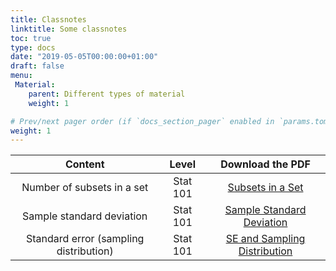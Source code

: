```yaml
---
title: Classnotes
linktitle: Some classnotes
toc: true
type: docs
date: "2019-05-05T00:00:00+01:00"
draft: false
menu:
 Material:
    parent: Different types of material
    weight: 1

# Prev/next pager order (if `docs_section_pager` enabled in `params.toml`)
weight: 1
---
```




Content | Level | Download the PDF |
:--------------:|:-----:|:-------------:
Number of subsets in a set | Stat 101 | [Subsets in a Set](https://github.com/RemiVine/academic-kickstart-1/blob/master/static/img/Statistics_doc/Classnotes/number_of_subsets_in_universe.pdf)
Sample standard deviation | Stat 101 | [Sample Standard Deviation](https://github.com/RemiVine/academic-kickstart-1/blob/master/static/img/Statistics_doc/Classnotes/standard_error_sampling_distribution.pdf)
Standard error (sampling distribution) | Stat 101| [SE and Sampling Distribution](https://github.com/RemiVine/academic-kickstart-1/blob/master/static/img/Statistics_doc/Classnotes/standard_error_sampling_distribution.pdf)




